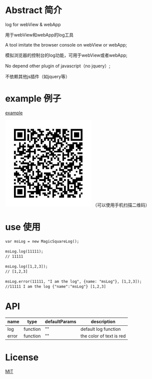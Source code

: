 # Abstract  简介
log for webView &amp; webApp

用于webView和webApp的log工具

A tool imitate the browser console on webView or webApp;

模拟浏览器的控制台的log功能，可用于webView或者webApp;

No depend other plugin of javascript（no jquery）;

不依赖其他js插件（如jquery等）

# example  例子
[example](https://martin-bai.github.io/msLog/example/index.html)

![QR Code](/example/QRCode.jpg)
（可以使用手机扫描二维码）

# use  使用
```
var msLog = new MagicSquareLog();

msLog.log(11111); 
// 11111

msLog.log([1,2,3]);
// [1,2,3]

msLog.error(11111, "I am the log", {name: "msLog"}, [1,2,3]); 
//11111 I am the log {"name":"msLog"} [1,2,3]

```

# API

| name          | type           | defaultParams | description |
| ------------- | -------------  | ------------- | ----------- |
| log           | function       | ""            | default log function |
| error         | function       | ""            | the color of text is red |

# License
[MIT](https://opensource.org/licenses/MIT)
